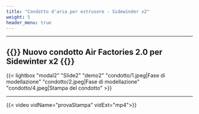 ```yaml
---
title: "Condotto d'aria per estrusore - Sidewinder x2"
weight: 5
header_menu: true
---
```

---
{{<imgCard imgName="condotto/3.jpeg">}}
Nuovo condotto Air Factories 2.0 per Sidewinter x2
{{</imgCard>}}
---

{{< lightbox "modal2" "Slide2" "demo2"
    "condotto/1.jpeg|Fase di modellazione" 
    "condotto/2.jpeg|Fase di modellazione" 
    "condotto/4.jpeg|Stampa del condotto"
    >}}

---

{{< video vidName="provaStampa" vidExt="mp4">}}
